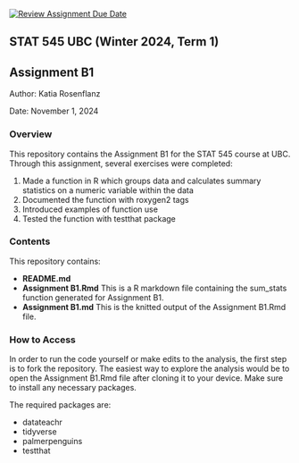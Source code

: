 [![Review Assignment Due
Date](https://classroom.github.com/assets/deadline-readme-button-22041afd0340ce965d47ae6ef1cefeee28c7c493a6346c4f15d667ab976d596c.svg)](https://classroom.github.com/a/s4oIzs8K)

## STAT 545 UBC (Winter 2024, Term 1)

## Assignment B1

Author: Katia Rosenflanz

Date: November 1, 2024

### **Overview**

This repository contains the Assignment B1 for the STAT 545 course at
UBC. Through this assignment, several exercises were completed: 

1.  Made a function in R which groups data and calculates summary statistics on a numeric variable within the data  
2.  Documented the function with roxygen2 tags
3.  Introduced examples of function use
4.  Tested the function with testthat package

### **Contents**

This repository contains:

- **README.md** 
- **Assignment B1.Rmd** This is a R markdown file containing the sum_stats function generated for
Assignment B1. 
- **Assignment B1.md** This is the knitted output of the
Assignment B1.Rmd file.

### **How to Access**

In order to run the code yourself or make edits to the analysis, the
first step is to fork the repository. The easiest way to explore the
analysis would be to open the Assignment B1.Rmd file after cloning it to
your device. Make sure to install any necessary packages. 

The required packages are: 

- datateachr 
- tidyverse 
- palmerpenguins 
- testthat
